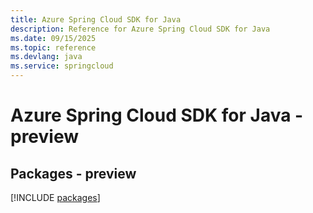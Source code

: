 ```yaml
---
title: Azure Spring Cloud SDK for Java
description: Reference for Azure Spring Cloud SDK for Java
ms.date: 09/15/2025
ms.topic: reference
ms.devlang: java
ms.service: springcloud
---
```

# Azure Spring Cloud SDK for Java - preview
## Packages - preview
[!INCLUDE [packages](spring-cloud-index.md)]